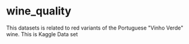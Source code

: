 # wine_quality
This datasets is related to red variants of the Portuguese "Vinho Verde" wine. This is Kaggle Data set
